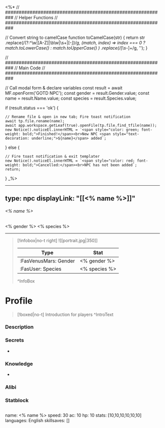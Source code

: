 <%*
// ###########################################################
//                       Helper Functions
// ###########################################################

// Convert string to camelCase
function toCamelCase(str) {
  return str
    .replace(/(?:^\w|[A-Z]|\b\w|\s+|[-_])/g, (match, index) =>
      index === 0 ? match.toLowerCase() : match.toUpperCase()
    )
    .replace(/[\s-_]+/g, '');
}

// ###########################################################
//                         Main Code
// ###########################################################

// Call modal form & declare variables
const result = await MF.openForm('GOTD NPC');
const gender = result.Gender.value;
const name = result.Name.value;
const species = result.Species.value;

if (result.status === 'ok') {

    // Rename file & open in new tab; Fire toast notification
    await tp.file.rename(name);
    await app.workspace.getLeaf(true).openFile(tp.file.find_tfile(name));
    new Notice().noticeEl.innerHTML = `<span style="color: green; font-weight: bold;">Finished!</span><br>New NPC <span style="text-decoration: underline;">${name}</span> added`;

} else {

    // Fire toast notification & exit templater
    new Notice().noticeEl.innerHTML = `<span style="color: red; font-weight: bold;">Cancelled:</span><br>NPC has not been added`;
    return;
}
_%>

---
type: npc
displayLink: "[[<% name %>]]"
---

###### <% name %>
<span class="sub2"><% gender %> <% species %> </span>
___

> [!infobox|no-t right]
> ![[portrait.jpg|350]]
>
> | Type | Stat |
> | ---- | ---- |
> | :FasVenusMars: Gender | <% gender %> |
> | :FasUser: Species | <% species %> |
>^InfoBox

# Profile

> [!boxed|no-t]
> Introduction for players
>^IntroText

### Description


### Secrets
- 

### Knowledge
- 

### Alibi 


### Statblock
>```statblock
name: <% name %>
speed: 30
ac: 10
hp: 10
stats: [10,10,10,10,10,10]
languages: English
skillsaves: []